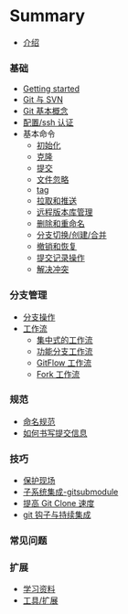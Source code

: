 # Summary

* [介绍](README.md)

### 基础

* [Getting started]()
* [Git 与 SVN](basic/svn.md)
* [Git 基本概念](basic/basic_concepts.md)
* [配置/ssh 认证]()
* 基本命令
  * [初始化]()
  * [克隆]()
  * [提交]()
  * [文件忽略]()
  * [tag]()
  * [拉取和推送]()
  * [远程版本库管理]()
  * [删除和重命名]()
  * [分支切换/创建/合并]()
  * [撤销和恢复]()
  * [提交记录操作]()
  * [解决冲突]()

### 分支管理

* [分支操作](branch/operation.md)
* [工作流](branch/compare.md)
  * [集中式的工作流](branch/centralized.md)
  * [功能分支工作流](branch/feature.md)
  * [GitFlow 工作流](branch/gitflow.md)
  * [Fork 工作流](branch/fork.md)

### 规范

* [命名规范]()
* [如何书写提交信息]()

### 技巧

* [保护现场]()
* [子系统集成-gitsubmodule]()
* [提高 Git Clone 速度]()
* [git 钩子与持续集成]()

### 常见问题

### 扩展

* [学习资料](further/learn.md)
* [工具/扩展](further/tools.md)
